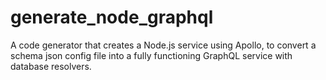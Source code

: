 # generate_node_graphql
A code generator that creates a Node.js service using Apollo, to convert a schema json config file into a fully functioning GraphQL service with database resolvers.
